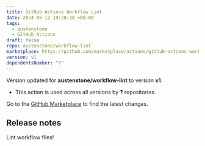 ```yaml
---
title: GitHub Actions Workflow Lint
date: 2024-05-12 19:28:38 +00:00
tags:
  - austenstone
  - GitHub Actions
draft: false
repo: austenstone/workflow-lint
marketplace: https://github.com/marketplace/actions/github-actions-workflow-lint
version: v1
dependentsNumber: "?"
---
```



Version updated for **austenstone/workflow-lint** to version **v1**.
- This action is used across all versions by **?** repositories.

Go to the [GitHub Marketplace](https://github.com/marketplace/actions/github-actions-workflow-lint) to find the latest changes.

## Release notes

Lint workflow files!
